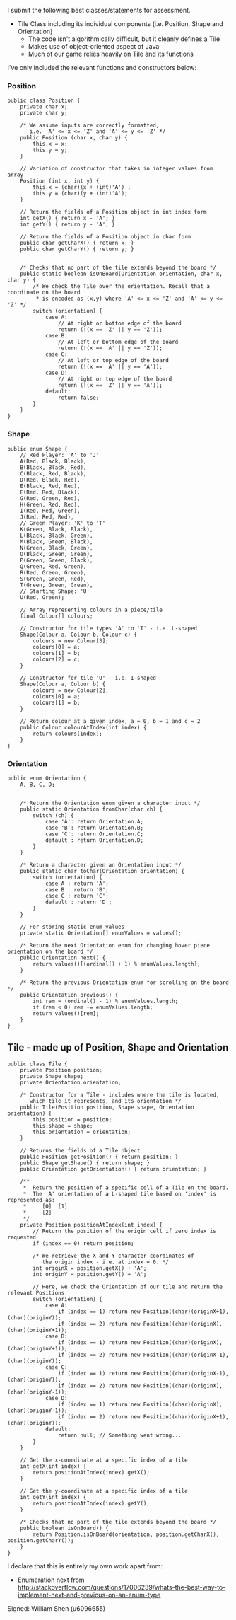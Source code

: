 I submit the following best classes/statements for assessment.

* Tile Class including its individual components (i.e. Position, Shape and Orientation)
    * The code isn't algorithmically difficult, but it cleanly defines a Tile
    * Makes use of object-oriented aspect of Java
    * Much of our game relies heavily on Tile and its functions

I've only included the relevant functions and constructors below:

### Position
    public class Position {
        private char x;
        private char y;  
        
        /* We assume inputs are correctly formatted,
           i.e. 'A' <= x <= 'Z' and 'A' <= y <= 'Z' */
        public Position (char x, char y) {
            this.x = x;
            this.y = y;
        }  
       
        // Variation of constructor that takes in integer values from array
        Position (int x, int y) {
            this.x = (char)(x + (int)'A') ;
            this.y = (char)(y + (int)'A');
        }  
        
        // Return the fields of a Position object in int index form
        int getX() { return x - 'A'; }
        int getY() { return y - 'A'; }  
        
        // Return the fields of a Position object in char form
        public char getCharX() { return x; }
        public char getCharY() { return y; }  
        
    
        /* Checks that no part of the tile extends beyond the board */
        public static boolean isOnBoard(Orientation orientation, char x, char y) {
            /* We check the Tile over the orientation. Recall that a coordinate on the board
             * is encoded as (x,y) where 'A' <= x <= 'Z' and 'A' <= y <= 'Z' */
            switch (orientation) {
                case A:
                    // At right or bottom edge of the board
                    return (!(x == 'Z' || y == 'Z'));
                case B:
                    // At left or bottom edge of the board
                    return (!(x == 'A' || y == 'Z'));
                case C:
                    // At left or top edge of the board
                    return (!(x == 'A' || y == 'A'));
                case D:
                    // At right or top edge of the board
                    return (!(x == 'Z' || y == 'A'));
                default:
                    return false;
            }
        }
    }
    
### Shape
    public enum Shape {
        // Red Player: 'A' to 'J'
        A(Red, Black, Black),
        B(Black, Black, Red),
        C(Black, Red, Black),
        D(Red, Black, Red),
        E(Black, Red, Red),
        F(Red, Red, Black),
        G(Red, Green, Red),
        H(Green, Red, Red),
        I(Red, Red, Green),
        J(Red, Red, Red),
        // Green Player: 'K' to 'T'
        K(Green, Black, Black),
        L(Black, Black, Green),
        M(Black, Green, Black),
        N(Green, Black, Green),
        O(Black, Green, Green),
        P(Green, Green, Black),
        Q(Green, Red, Green),
        R(Red, Green, Green),
        S(Green, Green, Red),
        T(Green, Green, Green),
        // Starting Shape: 'U'
        U(Red, Green);  
        
        // Array representing colours in a piece/tile
        final Colour[] colours;
    
        // Constructor for tile types 'A' to 'T' - i.e. L-shaped
        Shape(Colour a, Colour b, Colour c) {
            colours = new Colour[3];
            colours[0] = a;
            colours[1] = b;
            colours[2] = c;
        }  
        
        // Constructor for tile 'U' - i.e. I-shaped
        Shape(Colour a, Colour b) {
            colours = new Colour[2];
            colours[0] = a;
            colours[1] = b;
        }  
        
        // Return colour at a given index, a = 0, b = 1 and c = 2
        public Colour colourAtIndex(int index) {
            return colours[index];
        }
    }

### Orientation
    public enum Orientation {
        A, B, C, D;  
        
    
        /* Return the Orientation enum given a character input */
        public static Orientation fromChar(char ch) {
            switch (ch) {
                case 'A': return Orientation.A;
                case 'B': return Orientation.B;
                case 'C': return Orientation.C;
                default : return Orientation.D;
            }
        }
      
        /* Return a character given an Orientation input */  
        public static char toChar(Orientation orientation) {
            switch (orientation) {
                case A : return 'A';
                case B : return 'B';
                case C : return 'C';
                default : return 'D';
            }
        }
      
        // For storing static enum values
        private static Orientation[] enumValues = values();
      
        /* Return the next Orientation enum for changing hover piece orientation on the board */
        public Orientation next() {
            return values()[(ordinal() + 1) % enumValues.length];
        }
      
        /* Return the previous Orientation enum for scrolling on the board */
        public Orientation previous() {
            int rem = (ordinal() - 1) % enumValues.length;
            if (rem < 0) rem += enumValues.length;
            return values()[rem];
        }
    }

## Tile - made up of Position, Shape and Orientation
    public class Tile {
        private Position position;
        private Shape shape;
        private Orientation orientation;
      
        /* Constructor for a Tile - includes where the tile is located,
           which tile it represents, and its orientation */
        public Tile(Position position, Shape shape, Orientation orientation) {
            this.position = position;
            this.shape = shape;
            this.orientation = orientation;
        }
      
        // Returns the fields of a Tile object
        public Position getPosition() { return position; }
        public Shape getShape() { return shape; }
        public Orientation getOrientation() { return orientation; }
      
        /**
         *  Return the position of a specific cell of a Tile on the board.
         *  The 'A' orientation of a L-shaped tile based on 'index' is represented as:
         *     [0]  [1]
         *     [2]
         */
        private Position positionAtIndex(int index) {
            // Return the position of the origin cell if zero index is requested
            if (index == 0) return position;
    
            /* We retrieve the X and Y character coordinates of
               the origin index - i.e. at index = 0. */
            int originX = position.getX() + 'A';
            int originY = position.getY() + 'A';
    
            // Here, we check the Orientation of our tile and return the relevant Positions
            switch (orientation) {
                case A:
                    if (index == 1) return new Position((char)(originX+1), (char)(originY));
                    if (index == 2) return new Position((char)(originX), (char)(originY+1));
                case B:
                    if (index == 1) return new Position((char)(originX), (char)(originY+1));
                    if (index == 2) return new Position((char)(originX-1), (char)(originY));
                case C:
                    if (index == 1) return new Position((char)(originX-1), (char)(originY));
                    if (index == 2) return new Position((char)(originX), (char)(originY-1));
                case D:
                    if (index == 1) return new Position((char)(originX), (char)(originY-1));
                    if (index == 2) return new Position((char)(originX+1), (char)(originY));
                default:
                    return null; // Something went wrong...
            }
        }
      
        // Get the x-coordinate at a specific index of a tile
        int getX(int index) {
            return positionAtIndex(index).getX();
        }
      
        // Get the y-coordinate at a specific index of a tile
        int getY(int index) {
            return positionAtIndex(index).getY();
        }
      
        /* Checks that no part of the tile extends beyond the board */
        public boolean isOnBoard() {
            return Position.isOnBoard(orientation, position.getCharX(), position.getCharY());
        }
    }

I declare that this is entirely my own work apart from:
* Enumeration next from http://stackoverflow.com/questions/17006239/whats-the-best-way-to-implement-next-and-previous-on-an-enum-type

Signed: William Shen (u6096655)

